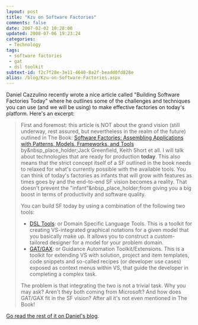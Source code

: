 ```yaml
---
layout: post
title: "Kzu on Software Factories"
comments: false
date: 2007-02-02 10:28:00
updated: 2008-07-06 19:23:24
categories:
 - Technology
tags:
 - software factories
 - gat
 - dsl toolkit
subtext-id: f2c7f28e-3e11-4640-8a2f-beadd0fd828e
alias: /blog/Kzu-on-Software-Factories.aspx
---
```



Daniel Cazzulino recently wrote a nice article called "Building Software Factories Today" where he outlines some of the challenges and techniques you can use (and we will be using) to make effective factories on today's platform. Here's an excerpt: 

> First and foremost: this article is NOT about the grand vision (still underway, rest assured, but nevertheless in the realm of the future) outlined in The Book: [Software Factories: Assembling Applications with Patterns, Models, Frameworks, and Tools](http://www.amazon.com/dp/0471202843?tag=clarius-20) by&nbsp_place_holder;Jack Greenfield, Keith Short et all. I will talk about technologies that are ready for production **today**. This also means that the strict concept itself of a SF outlined in the book needs to relaxed for what's currently possible with the available tools. You can think of today's factories as infants that will grow with features as times goes by and the end-to-end SF vision becomes a reality. That doesn't prevent the "infant"&nbsp_place_holder;from giving you a big boost in terms of productivity and software quality. 
> 
> You can build SF today by using a combination of the following two tools: 
> 
>   * [DSL Tools](http://msdn2.microsoft.com/en-us/vstudio/aa718368.aspx): or Domain Specific Language Tools. This is a toolkit for creating VS-integrated graphical notations for a given model that you basically make up. It allows you to construct a custom-tailored designer for a model for your problem domain. 
>   * [GAT/GAX](http://msdn2.microsoft.com/en-us/teamsystem/aa718948.aspx): or Guidance Automation Toolkit/Extensions. This is a toolkit for extending VS with solution, project and item templates, code snippets and so-called recipes (or developer use cases) exposed as context menus within VS, that guide the developer in completing a complex task. 
> 
> The problem is that integrating the two is not a trivial task. Why you may ask? Aren't they both coming from Microsoft? And how does GAT/GAX fit in the SF vision? After all it's not even mentioned in The Book! 

[Go read the rest of it on Daniel's blog](http://clariusconsulting.net/blogs/kzu/archive/2007/01/08/BuildingSoftwareFactoriesToday.aspx). 
